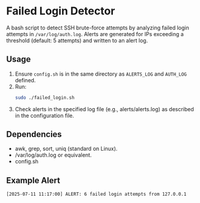 # Failed Login Detector

A bash script to detect SSH brute-force attempts by analyzing failed login attempts in `/var/log/auth.log`. Alerts are generated for IPs exceeding a threshold (default: 5 attempts) and written to an alert log.

## Usage
1. Ensure `config.sh` is in the same directory as `ALERTS_LOG` and `AUTH_LOG` defined.
2. Run:
   ```bash
   sudo ./failed_login.sh
   ```
3. Check alerts in the specified log file (e.g., alerts/alerts.log) as described in the configuration file.

## Dependencies
- awk, grep, sort, uniq (standard on Linux).
- /var/log/auth.log or equivalent.
- config.sh

## Example Alert
```bash
[2025-07-11 11:17:00] ALERT: 6 failed login attempts from 127.0.0.1
```
